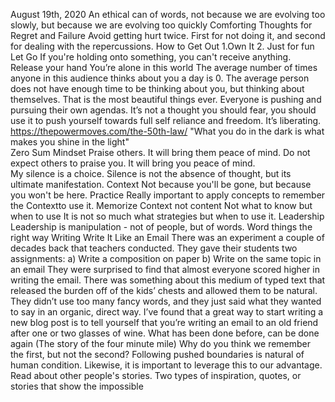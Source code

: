 
August 19th, 2020 An ethical can of words, not because we are evolving too slowly, but because we are evolving too quickly
Comforting Thoughts for Regret and Failure
    Avoid getting hurt twice. First for not doing it, and second for dealing with the repercussions.
    How to Get Out
        1.Own It
        2. Just for fun
    Let Go
        If you're holding onto something, you can't receive anything. Release your hand
You’re alone in this world
    The average number of times anyone in this audience thinks about you a day is 0. The average person does not have enough time to be thinking about you, but thinking about themselves. That is the most beautiful things ever.
    Everyone is pushing and pursuing their own agendas. 
        It’s not a thought you should fear, you should use it to push yourself towards full self reliance and freedom. 
        It’s liberating.
        https://thepowermoves.com/the-50th-law/
        "What you do in the dark is what makes you shine in the light"  
    Zero Sum Mindset
        Praise others. It will bring them peace of mind.  Do not expect others to praise you. It will bring you peace of mind.  
My silence is a choice. Silence is not the absence of thought, but its ultimate manifestation.
Context
Not because you'll be gone, but because you won't be here.
Practice
    Really important to apply concepts to remember the Contextto use it.
    Memorize Context not content
    Not what to know but when to use
    It is not so much what strategies but when to use it.
Leadership
    Leadership is manipulation - not of people, but of words. Word things the right way
Writing
    Write It Like an Email
        There was an experiment a couple of decades back that teachers conducted. They gave their students two assignments:
        a) Write a composition on paper
        b) Write on the same topic in an email
        They  were surprised to find that almost everyone scored higher in writing  the email. There was something about this medium of typed text that  released the burden off of the kids’ chests and allowed them to be  natural. They didn’t use too many fancy words, and they just said what  they wanted to say in an organic, direct way.
        I’ve  found that a great way to start writing a new blog post is to tell  yourself that you’re writing an email to an old friend after one or two  glasses of wine.
What has been done before, can be done again (The story of the four minute mile)
    Why do you think we remember the first, but not the second? Following pushed boundaries is natural of human condition. Likewise, it is important to leverage this to our advantage. Read about other people's stories.
    Two types of inspiration, quotes, or stories that show the impossible

